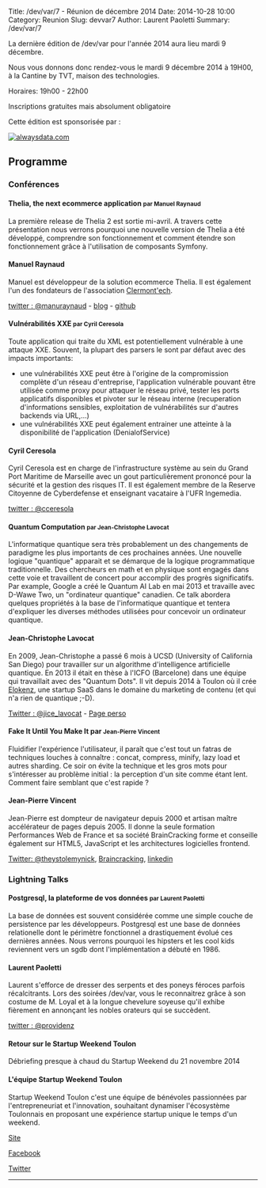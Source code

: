 Title: /dev/var/7 - Réunion de décembre 2014
Date: 2014-10-28 10:00
Category: Reunion
Slug: devvar7
Author: Laurent Paoletti
Summary: /dev/var/7


La dernière édition de /dev/var pour l'année 2014 aura lieu mardi 9 décembre.

Nous vous donnons donc rendez-vous le mardi 9 décembre 2014 à 19H00, à la Cantine by TVT, maison des technologies.

Horaires: 19h00 - 22h00

Inscriptions gratuites mais absolument obligatoire

Cette édition est sponsorisée par :

[![alwaysdata.com](/images/devvar7/alwaysdata.png)](http://alwaysdata.com)


## Programme

### Conférences

#### Thelia, the next ecommerce application <small>par Manuel Raynaud</small>

La première release de Thelia 2 est sortie mi-avril. A travers cette présentation nous verrons pourquoi
une nouvelle version de Thelia a été développé, comprendre son fonctionnement et comment étendre son fonctionnement
grâce à l'utilisation de composants Symfony.

<h4 class='subheader'>Manuel Raynaud</h4>

Manuel est développeur de la solution ecommerce Thelia.
Il est également l'un des fondateurs de l'association [Clermont'ech](http://clermontech.org).

 [twitter : @manuraynaud](https://twitter.com/manuraynaud) - [blog](http://www.manuel-raynaud.com) - [github](https://github.com/lunika)


#### Vulnérabilités XXE <small>par Cyril Ceresola</small>

Toute application qui traite du XML est potentiellement vulnérable à une attaque XXE.
Souvent, la plupart des parsers le sont par défaut avec des impacts importants:

- une vulnérabilités XXE peut être à l'origine de la compromission complète d'un réseau d'entreprise,
l'application vulnérable pouvant être utilisée comme proxy pour attaquer le réseau privé, tester les ports applicatifs disponibles et pivoter sur le réseau interne (recuperation d'informations sensibles, exploitation de vulnérabilités sur d'autres backends via URL,...)
- une vulnérabilités XXE peut également entrainer une atteinte à la disponibilité de l'application (DenialofService)


<h4 class='subheader'>Cyril Ceresola</h4>

Cyril Ceresola est en charge de l'infrastructure système au sein du Grand Port Maritime de Marseille avec un gout particulièrement prononcé pour la sécurité et la gestion des risques IT. Il est également membre de la Reserve Citoyenne de Cyberdefense et enseignant vacataire à l'UFR Ingemedia.

[twitter : @cceresola](https://twitter.com/cceresola)

#### Quantum Computation <small>par Jean-Christophe Lavocat</small>
L'informatique quantique sera très probablement un des changements de paradigme les plus importants de ces prochaines années.
Une nouvelle logique "quantique" apparait et se démarque de la logique programmatique traditionnelle.
Des chercheurs en math et en physique sont engagés dans cette voie et travaillent de concert pour accomplir des progrès significatifs.
Par example, Google a créé le Quantum AI Lab en mai 2013 et travaille avec D-Wawe Two, un "ordinateur quantique" canadien.
Ce talk abordera quelques propriétés à la base de l'informatique quantique et tentera d'expliquer les diverses méthodes utilisées pour concevoir
un ordinateur quantique.


<h4 class='subheader'>Jean-Christophe Lavocat</h4>

En 2009, Jean-Christophe a passé 6 mois à UCSD (University of California San Diego) pour travailler sur un algorithme
d'intelligence artificielle quantique.
En 2013 il était en thèse à l'ICFO (Barcelone) dans une équipe qui travaillait avec des "Quantum Dots".
Il vit depuis 2014 à Toulon où il crée [Elokenz](http://elokenz.com), une startup SaaS dans le domaine du marketing de
contenu (et qui n'a rien de quantique ;-D).

[Twitter : @jice_lavocat](http://twitter.com/jice_lavocat) - [Page perso](http://jice.lavocat.name/)

#### Fake It Until You Make It par <small>Jean-Pierre Vincent</small>
Fluidifier l'expérience l'utilisateur, il paraît que c'est tout un fatras de techniques louches à connaître :
concat, compress, minify, lazy load et autres sharding.
Ce soir on évite la technique et les gros mots pour s'intéresser au problème initial : la perception d'un site comme étant lent.
Comment faire semblant que c'est rapide ?

<h4 class='subheader'>Jean-Pierre Vincent</h4>

Jean-Pierre est dompteur de navigateur depuis 2000 et artisan maître accélérateur de pages depuis 2005.
Il donne la seule formation Performances Web de France et sa société BrainCracking forme et conseille également sur HTML5,
 JavaScript et les architectures logicielles frontend.

[Twitter: @theystolemynick](http://twitter.com/theystolemynick), [Braincracking](http://braincracking.fr), [linkedin](http://fr.linkedin.com/in/jeanpierrevincent)

### Lightning Talks

#### Postgresql, la plateforme de vos données <small>par Laurent Paoletti</small>

La base de données est souvent considérée comme une simple couche de persistence par les développeurs. Postgresql est
une base de données relationelle dont le périmètre fonctionnel a drastiquement évolué ces dernières années.
Nous verrons pourquoi les hipsters et les cool kids reviennent vers un sgdb dont l'implémentation a débuté en 1986.

<h4 class='subheader'>Laurent Paoletti</h4>

Laurent s'efforce de dresser des serpents et des poneys féroces parfois récalcitrants.
Lors des soirées /dev/var, vous le reconnaitrez grâce à son costume de M. Loyal et à la longue chevelure soyeuse qu'il
exhibe fièrement en annonçant les nobles orateurs qui se succèdent.

[twitter : @providenz](https://twitter.com/providenz)



#### Retour sur le Startup Weekend Toulon


Débriefing presque à chaud du Startup Weekend du 21 novembre 2014


<h4 class='subheader'>L'équipe Startup Weekend Toulon</h4>

Startup Weekend Toulon c'est une équipe de bénévoles passionnées par l'entrepreneuriat et l'innovation, souhaitant dynamiser l'écosystème Toulonnais en proposant une expérience startup unique le temps d'un weekend.

[Site](http://www.swtln.fr)

[Facebook](http:/www.facebook.com/StartupWeekendToulon)

[Twitter](http://www.twitter.com/swtoulon)

<hr>